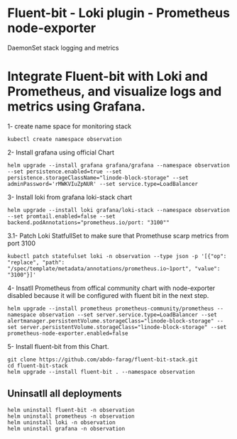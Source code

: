 # Fluent-bit - Loki plugin - Prometheus node-exporter
DaemonSet stack logging and metrics

# Integrate Fluent-bit with Loki and Prometheus, and visualize logs and metrics using Grafana.

1- create name space for monitoring stack
```
kubectl create namespace observation
```
2- Install grafana using official Chart
```
helm upgrade --install grafana grafana/grafana --namespace observation --set persistence.enabled=true --set persistence.storageClassName="linode-block-storage" --set adminPassword='rMWKVIuZpNUR' --set service.type=LoadBalancer
```

3- Install loki from grafana loki-stack chart
```
helm upgrade --install loki grafana/loki-stack --namespace observation --set promtail.enabled=false --set backend.podAnnotations="prometheus.io/port: "3100"" 
```
3.1- Patch Loki StatfullSet to make sure that Promethuse scarp metrics from port 3100
```
kubectl patch statefulset loki -n observation --type json -p '[{"op": "replace", "path": "/spec/template/metadata/annotations/prometheus.io~1port", "value": "3100"}]'
```

4- Insatll Prometheus from offical community chart with node-exporter disabled because it will be configured with fluent bit in the next step.
```
helm upgrade --install prometheus prometheus-community/prometheus --namespace observation --set server.service.type=LoadBalancer --set alertmanager.persistentVolume.storageClass="linode-block-storage" --set server.persistentVolume.storageClass="linode-block-storage" --set prometheus-node-exporter.enabled=false 
```

5- Install fluent-bit from this Chart.
```
git clone https://github.com/abdo-farag/fluent-bit-stack.git
cd fluent-bit-stack
helm upgrade --install fluent-bit . --namespace observation
```

## Uninsatll all deployments
```
helm uninstall fluent-bit -n observation
helm uninstall prometheus -n observation
helm uninstall loki -n observation
helm uninstall grafana -n observation
```
